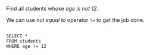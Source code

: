 Find all students whose _age is not 12_.

We can use _not equal to_ operator `!=` to get the job done.

<codeblock language="sql" dbName="students1.db" type="lesson">
<code>
SELECT *
FROM students
WHERE age != 12
</code>
</codeblock>